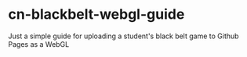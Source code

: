 # cn-blackbelt-webgl-guide
Just a simple guide for uploading a student's black belt game to Github Pages as a WebGL 
